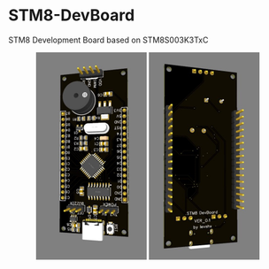 # STM8-DevBoard
STM8 Development Board based on STM8S003K3TxC


<p align="center">
  <img src="docs/top3d.jpg" style="max-width: 200px;"/>
  <img src="docs/bottom3d.jpg" style="max-width: 200px;"/>
</p>
